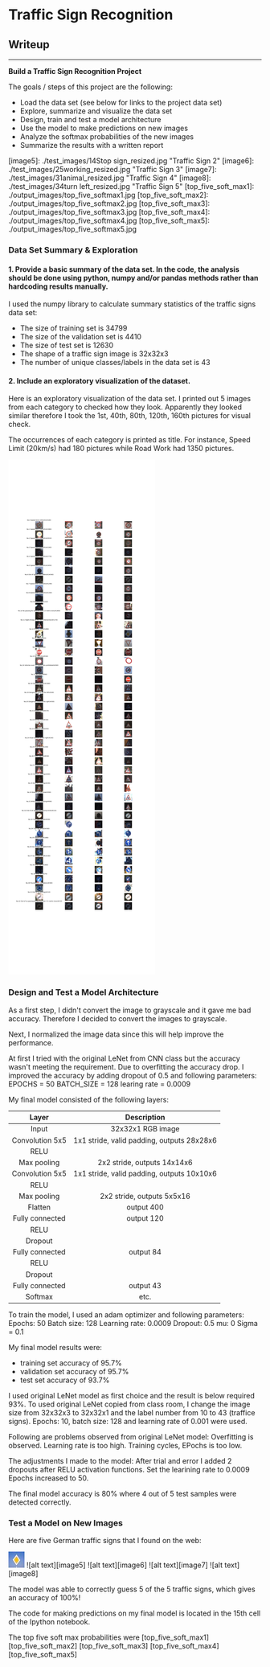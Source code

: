 # **Traffic Sign Recognition** 

## Writeup

---

**Build a Traffic Sign Recognition Project**

The goals / steps of this project are the following:
* Load the data set (see below for links to the project data set)
* Explore, summarize and visualize the data set
* Design, train and test a model architecture
* Use the model to make predictions on new images
* Analyze the softmax probabilities of the new images
* Summarize the results with a written report


[//]: # (Image References)

[image1]: ./output_images/visual_train_data.jpg "Visualization"
[image2]: ./examples/grayscale.jpg "Grayscaling"
[image3]: ./examples/random_noise.jpg "Random Noise"
[image4]: ./test_images/12Priority_resized.jpg "Traffic Sign 1"
[image5]: ./test_images/14Stop sign_resized.jpg "Traffic Sign 2"
[image6]: ./test_images/25working_resized.jpg "Traffic Sign 3"
[image7]: ./test_images/31animal_resized.jpg "Traffic Sign 4"
[image8]: ./test_images/34turn left_resized.jpg "Traffic Sign 5"
[top_five_soft_max1]: ./output_images/top_five_softmax1.jpg
[top_five_soft_max2]: ./output_images/top_five_softmax2.jpg
[top_five_soft_max3]: ./output_images/top_five_softmax3.jpg
[top_five_soft_max4]: ./output_images/top_five_softmax4.jpg
[top_five_soft_max5]: ./output_images/top_five_softmax5.jpg

### Data Set Summary & Exploration

#### 1. Provide a basic summary of the data set. In the code, the analysis should be done using python, numpy and/or pandas methods rather than hardcoding results manually.

I used the numpy library to calculate summary statistics of the traffic
signs data set:

* The size of training set is 34799
* The size of the validation set is 4410
* The size of test set is 12630
* The shape of a traffic sign image is 32x32x3
* The number of unique classes/labels in the data set is 43

#### 2. Include an exploratory visualization of the dataset.

Here is an exploratory visualization of the data set. I printed out 5 images from each category to checked how they look. Apparently they looked similar therefore I took the 1st, 40th, 80th, 120th, 160th pictures for visual check.

The occurrences of each category is printed as title. For instance, Speed Limit (20km/s) had 180 pictures while Road Work had 1350 pictures.

![alt text][image1]

### Design and Test a Model Architecture

As a first step, I didn't convert the image to grayscale and it gave me bad accuracy. Therefore I decided to convert the images to grayscale.

Next, I normalized the image data since this will help improve the performance. 

At first I tried with the original LeNet from CNN class but the accuracy wasn't meeting the requirement. Due to overfitting the accuracy drop. 
I improved the accuracy by adding dropout of 0.5 and following parameters:
EPOCHS = 50
BATCH_SIZE = 128
learing rate = 0.0009


My final model consisted of the following layers:

| Layer         		|     Description	        					| 
|:---------------------:|:---------------------------------------------:| 
| Input         		| 32x32x1 RGB image   							| 
| Convolution 5x5     	| 1x1 stride, valid padding, outputs 28x28x6 	|
| RELU					|												|
| Max pooling	      	| 2x2 stride,  outputs 14x14x6 				|
| Convolution 5x5	    | 1x1 stride, valid padding, outputs 10x10x6 									|
| RELU					|												|
| Max pooling	      	| 2x2 stride,  outputs 5x5x16 				|
| Flatten | output 400
| Fully connected		| output 120      									|
| RELU					|												|
| Dropout ||
| Fully connected		| output 84      									|
| RELU					|												|
| Dropout ||
| Fully connected		| output 43      									|
| Softmax				| etc.        									|
 


To train the model, I used an adam optimizer and following parameters:
Epochs: 50
Batch size: 128
Learning rate: 0.0009
Dropout: 0.5
mu: 0
Sigma = 0.1


My final model results were:
* training set accuracy of 95.7%
* validation set accuracy of 95.7%
* test set accuracy of 93.7%

I used original LeNet model as first choice and the result is below required 93%. To used original LeNet copied from class room, I change the image size from 32x32x3 to 32x32x1 and the label number from 10 to 43 (traffice signs).
Epochs: 10, batch size: 128 and learning rate of 0.001 were used.

Following are problems observed from original LeNet model:
Overfitting is observed.
Learning rate is too high.
Training cycles, EPochs is too low.

The adjustments I made to the model:
After trial and error I added 2 dropouts after RELU activation functions.
Set the learining rate to 0.0009
Epochs increased to 50.

The final model accuracy is 80% where 4 out of 5 test samples were detected correctly.
 

### Test a Model on New Images

Here are five German traffic signs that I found on the web:

![alt text][image4] ![alt text][image5] ![alt text][image6] 
![alt text][image7] ![alt text][image8]

The model was able to correctly guess 5 of the 5 traffic signs, which gives an accuracy of 100%! 

The code for making predictions on my final model is located in the 15th cell of the Ipython notebook.

The top five soft max probabilities were
[top_five_soft_max1]
[top_five_soft_max2]
[top_five_soft_max3]
[top_five_soft_max4]
[top_five_soft_max5]

